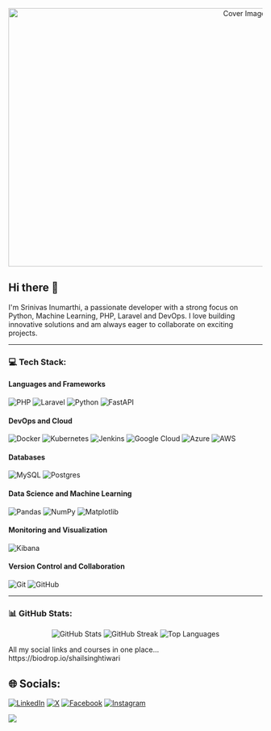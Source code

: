 <p align="center">
  <img src="" alt="Cover Image" width="920" height="512" />
</p>

## Hi there 👋

I'm Srinivas Inumarthi, a passionate developer with a strong focus on Python, Machine Learning, PHP, Laravel and DevOps. I love building innovative solutions and am always eager to collaborate on exciting projects.



---

### 💻 Tech Stack:
#### Languages and Frameworks
![PHP](https://img.shields.io/badge/php-%23777BB4.svg?style=for-the-badge&logo=php&logoColor=white)
![Laravel](https://img.shields.io/badge/laravel-%23FF2D20.svg?style=for-the-badge&logo=laravel&logoColor=white)
![Python](https://img.shields.io/badge/python-3670A0?style=for-the-badge&logo=python&logoColor=ffdd54)
![FastAPI](https://img.shields.io/badge/FastAPI-005571?style=for-the-badge&logo=fastapi)

#### DevOps and Cloud
![Docker](https://img.shields.io/badge/docker-%230db7ed.svg?style=for-the-badge&logo=docker&logoColor=white)
![Kubernetes](https://img.shields.io/badge/kubernetes-%23326ce5.svg?style=for-the-badge&logo=kubernetes&logoColor=white)
![Jenkins](https://img.shields.io/badge/jenkins-%232C5263.svg?style=for-the-badge&logo=jenkins&logoColor=white)
![Google Cloud](https://img.shields.io/badge/GoogleCloud-%234285F4.svg?style=for-the-badge&logo=google-cloud&logoColor=white)
![Azure](https://img.shields.io/badge/azure-%230072C6.svg?style=for-the-badge&logo=microsoftazure&logoColor=white)
![AWS](https://img.shields.io/badge/AWS-%23FF9900.svg?style=for-the-badge&logo=amazon-aws&logoColor=white)

#### Databases
![MySQL](https://img.shields.io/badge/mysql-4479A1.svg?style=for-the-badge&logo=mysql&logoColor=white)
![Postgres](https://img.shields.io/badge/postgres-%23316192.svg?style=for-the-badge&logo=postgresql&logoColor=white)

#### Data Science and Machine Learning
![Pandas](https://img.shields.io/badge/pandas-%23150458.svg?style=for-the-badge&logo=pandas&logoColor=white)
![NumPy](https://img.shields.io/badge/numpy-%23013243.svg?style=for-the-badge&logo=numpy&logoColor=white)
![Matplotlib](https://img.shields.io/badge/Matplotlib-%23ffffff.svg?style=for-the-badge&logo=Matplotlib&logoColor=black)

#### Monitoring and Visualization
![Kibana](https://img.shields.io/badge/Kibana-005571?style=for-the-badge&logo=kibana&logoColor=white)

#### Version Control and Collaboration
![Git](https://img.shields.io/badge/git-%23F05033.svg?style=for-the-badge&logo=git&logoColor=white)
![GitHub](https://img.shields.io/badge/github-%23121011.svg?style=for-the-badge&logo=github&logoColor=white)

---

### 📊 GitHub Stats:
<p align="center">
  <img src="https://github-readme-stats.vercel.app/api?username=ShailTiwari&theme=dark&hide_border=true&include_all_commits=true&count_private=true" alt="GitHub Stats" />
  <img src="https://github-readme-streak-stats.herokuapp.com/?user=ShailTiwari&theme=dark&hide_border=true" alt="GitHub Streak" />
  <img src="https://github-readme-stats.vercel.app/api/top-langs/?username=ShailTiwari&theme=dark&hide_border=true&include_all_commits=true&count_private=true&layout=compact" alt="Top Languages" />
</p>




<p>All my social links and courses in one place... https://biodrop.io/shailsinghtiwari</p>

## 🌐 Socials:
[![LinkedIn](https://img.shields.io/badge/LinkedIn-%230077B5.svg?logo=linkedin&logoColor=white)](https://linkedin.com/in/shailendra-singh-tiwari)
[![X](https://img.shields.io/badge/X-black.svg?logo=X&logoColor=white)](https://x.com/SHAIL_SP3) 
[![Facebook](https://img.shields.io/badge/Facebook-%231877F2.svg?logo=Facebook&logoColor=white)](https://facebook.com/ShailendraSinghTiwariSGSITS)
[![Instagram](https://img.shields.io/badge/Instagram-%23E4405F.svg?logo=Instagram&logoColor=white)](https://instagram.com/shail_s_tiwari)

[![](https://visitcount.itsvg.in/api?id=ShailTiwari&icon=0&color=0)](https://visitcount.itsvg.in)

